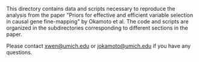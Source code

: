 This directory contains data and scripts necessary to reproduce the analysis from the paper "Priors for effective and efficient variable selection in
causal gene fine-mapping" by Okamoto et al. The code and scripts are organized in the subdirectories corresponding to different sections in the paper.

Please contact xwen@umich.edu or jokamoto@umich.edu if you have any questions.
